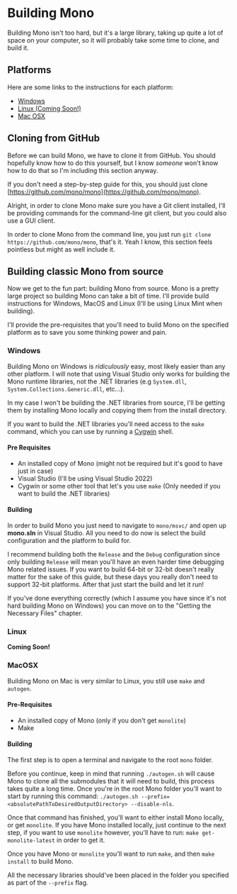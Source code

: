 # Building Mono
Building Mono isn't too hard, but it's a large library, taking up quite a lot of space on your computer, so it will probably take some time to clone, and build it.

## Platforms
Here are some links to the instructions for each platform:
- [Windows](#windows)
- [Linux (Coming Soon!)](#linux)
- [Mac OSX](#macosx)

## Cloning from GitHub
Before we can build Mono, we have to clone it from GitHub. You should hopefully know how to do this yourself, but I know *someone* won't know how to do that so I'm including this section anyway.

If you don't need a step-by-step guide for this, you should just clone [https://github.com/mono/mono](https://github.com/mono/mono).

Alright, in order to clone Mono make sure you have a Git client installed, I'll be providing commands for the command-line git client, but you could also use a GUI client.

In order to clone Mono from the command line, you just run `git clone https://github.com/mono/mono`, that's it. Yeah I know, this section feels pointless but might as well include it.

## Building classic Mono from source
Now we get to the fun part: building Mono from source. Mono is a pretty large project so building Mono can take a bit of time. I'll provide build instructions for Windows, MacOS and Linux (I'll be using Linux Mint when building).

I'll provide the pre-requisites that you'll need to build Mono on the specified platform as to save you some thinking power and pain.

### Windows
Building Mono on Windows is *ridiculously* easy, most likely easier than any other platform. I will note that using Visual Studio only works for building the Mono runtime libraries, not the .NET libraries (e.g `System.dll`, `System.Collections.Generic.dll`, etc...).

In my case I won't be building the .NET libraries from source, I'll be getting them by installing Mono locally and copying them from the install directory.

If you want to build the .NET libraries you'll need access to the `make` command, which you can use by running a [Cygwin](https://www.cygwin.com/) shell.

#### Pre Requisites
- An installed copy of Mono (might not be required but it's good to have just in case)
- Visual Studio (I'll be using Visual Studio 2022)
- Cygwin or some other tool that let's you use `make` (Only needed if you want to build the .NET libraries)

#### Building
In order to build Mono you just need to navigate to `mono/msvc/` and open up **mono.sln** in Visual Studio. All you need to do now is select the build configuration and the platform to build for.

I recommend building both the `Release` and the `Debug` configuration since only building `Release` will mean you'll have an even harder time debugging Mono related issues. If you want to build 64-bit or 32-bit doesn't really matter for the sake of this guide, but these days you really don't need to support 32-bit platforms.
After that just start the build and let it run!

If you've done everything correctly (which I assume you have since it's not hard building Mono on Windows) you can move on to the "Getting the Necessary Files" chapter.

### Linux
**Coming Soon!**

### MacOSX
Building Mono on Mac is very similar to Linux, you still use `make` and `autogen`.

#### Pre-Requisites
- An installed copy of Mono (only if you don't get `monolite`)
- Make

#### Building
The first step is to open a terminal and navigate to the root `mono` folder.

Before you continue, keep in mind that running `./autogen.sh` will cause Mono to clone all the submodules that it will need to build, this process takes quite a long time. Once you're in the root Mono folder you'll want to start by running this command: `./autogen.sh --prefix=<absolutePathToDesiredOutputDirectory> --disable-nls`.

Once that command has finished, you'll want to either install Mono locally, or get `monolite`. If you have Mono installed locally, just continue to the next step, if you want to use `monolite` however, you'll have to run: `make get-monolite-latest` in order to get it.

Once you have Mono or `monolite` you'll want to run `make`, and then `make install` to build Mono.

All the necessary libraries should've been placed in the folder you specified as part of the `--prefix` flag.
